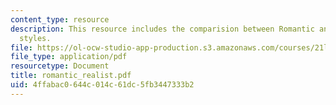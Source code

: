 ```yaml
---
content_type: resource
description: This resource includes the comparision between Romantic and Realist writing
  styles.
file: https://ol-ocw-studio-app-production.s3.amazonaws.com/courses/21l-705-masterworks-in-american-short-fiction-fall-2005/4ffabac0644c014c61dc5fb3447333b2_romantic_realist.pdf
file_type: application/pdf
resourcetype: Document
title: romantic_realist.pdf
uid: 4ffabac0-644c-014c-61dc-5fb3447333b2
---
```

